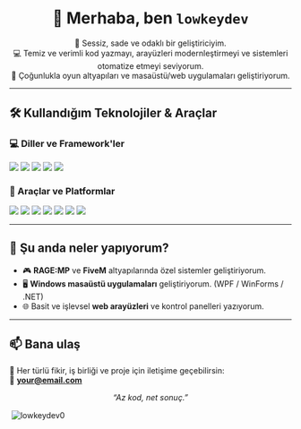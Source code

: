 <h1 align="center">👋 Merhaba, ben <code>lowkeydev</code></h1>

<p align="center">
🧘 Sessiz, sade ve odaklı bir geliştiriciyim.<br>
💻 Temiz ve verimli kod yazmayı, arayüzleri modernleştirmeyi ve sistemleri otomatize etmeyi seviyorum.<br>
🚀 Çoğunlukla oyun altyapıları ve masaüstü/web uygulamaları geliştiriyorum.
</p>

---

## 🛠️ Kullandığım Teknolojiler & Araçlar

### 💻 Diller ve Framework'ler
<p>
  <img src="https://img.shields.io/badge/C%23-239120?style=for-the-badge&logo=c-sharp&logoColor=white"/>
  <img src="https://img.shields.io/badge/Lua-000080?style=for-the-badge&logo=lua&logoColor=white"/>
  <img src="https://img.shields.io/badge/JavaScript-F7DF1E?style=for-the-badge&logo=javascript&logoColor=black"/>
  <img src="https://img.shields.io/badge/HTML5-E34F26?style=for-the-badge&logo=html5&logoColor=white"/>
  <img src="https://img.shields.io/badge/CSS3-1572B6?style=for-the-badge&logo=css3&logoColor=white"/>
</p>

### 🧰 Araçlar ve Platformlar
<p>
  <img src="https://img.shields.io/badge/Visual%20Studio-5C2D91?style=for-the-badge&logo=visual%20studio&logoColor=white"/>
  <img src="https://img.shields.io/badge/VS%20Code-007ACC?style=for-the-badge&logo=visual-studio-code&logoColor=white"/>
  <img src="https://img.shields.io/badge/FiveM-F56F00?style=for-the-badge&logo=fivem&logoColor=white"/>
  <img src="https://img.shields.io/badge/RAGE:MP-000000?style=for-the-badge&logo=rockstar%20games&logoColor=white"/>
  <img src="https://img.shields.io/badge/Git-F05032?style=for-the-badge&logo=git&logoColor=white"/>
  <img src="https://img.shields.io/badge/GitHub-181717?style=for-the-badge&logo=github&logoColor=white"/>
  <img src="https://img.shields.io/badge/Windows%20Apps-0078D6?style=for-the-badge&logo=windows&logoColor=white"/>
</p>

---

## 🔭 Şu anda neler yapıyorum?

- 🎮 **RAGE:MP** ve **FiveM** altyapılarında özel sistemler geliştiriyorum.  
- 🖥️ **Windows masaüstü uygulamaları** geliştiriyorum. (WPF / WinForms / .NET)  
- 🌐 Basit ve işlevsel **web arayüzleri** ve kontrol panelleri yazıyorum.  

---

## 📫 Bana ulaş

💬 Her türlü fikir, iş birliği ve proje için iletişime geçebilirsin:  
📧 **your@email.com**

<p align="center">
  <i>“Az kod, net sonuç.”</i>
</p>



<p>&nbsp;<img align="center" src="https://github-readme-stats.vercel.app/api?username=lowkeydev0&show_icons=true&locale=en" alt="lowkeydev0" /></p>


